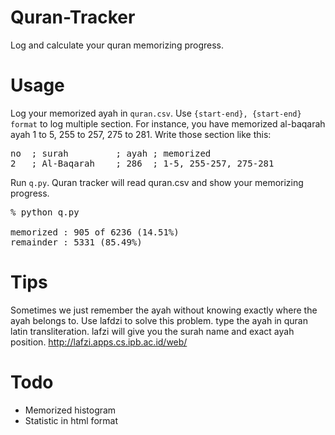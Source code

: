 # Quran-Tracker
Log and calculate your quran memorizing progress.

# Usage
Log your memorized ayah in `quran.csv`. Use `{start-end}, {start-end} format` to log multiple section. For instance, you have memorized al-baqarah ayah 1 to 5, 255 to 257, 275 to 281. Write those section like this:  
<pre>
no  ; surah         ; ayah ; memorized
2   ; Al-Baqarah    ; 286  ; 1-5, 255-257, 275-281
</pre>

Run `q.py`. Quran tracker will read quran.csv and show your memorizing progress. 

<pre>
% python q.py

memorized : 905 of 6236 (14.51%)
remainder : 5331 (85.49%)
</pre>

# Tips
Sometimes we just remember the ayah without knowing exactly where the ayah belongs to. Use lafdzi to solve this problem. type the ayah in quran latin transliteration. lafzi will give you the surah name and exact ayah position. http://lafzi.apps.cs.ipb.ac.id/web/

# Todo
* Memorized histogram
* Statistic in html format
